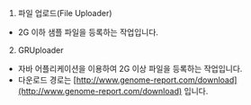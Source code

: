 1. 파일 업로드(File Uploader)
  - 2G 이하 샘플 파일을 등록하는 작업입니다.
2. GRUploader
  - 자바 어플리케이션을 이용하여 2G 이상 파일을 등록하는 작업입니다.
  - 다운로드 경로는 [http://www.genome-report.com/download](http://www.genome-report.com/download) 입니다.